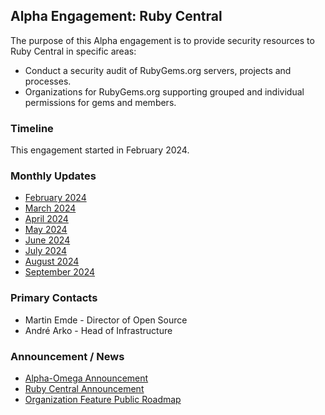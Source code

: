 ## Alpha Engagement: Ruby Central

The purpose of this Alpha engagement is to provide security resources to Ruby Central in specific areas:

* Conduct a security audit of RubyGems.org servers, projects and processes.
* Organizations for RubyGems.org supporting grouped and individual permissions for gems and members.

### Timeline

This engagement started in February 2024.

### Monthly Updates

* [February 2024](update-2024-02.md)
* [March 2024](update-2024-03.md)
* [April 2024](update-2024-04.md)
* [May 2024](update-2024-05.md)
* [June 2024](update-2024-06.md)
* [July 2024](update-2024-07.md)
* [August 2024](update-2024-08.md)
* [September 2024](update-2024-09.md)

### Primary Contacts

* Martin Emde - Director of Open Source
* André Arko - Head of Infrastructure

### Announcement / News

* [Alpha-Omega Announcement](https://alpha-omega.dev/blog/alpha-omega-announces-first-four-grants-of-2024-and-our-2024-okrs/)
* [Ruby Central Announcement](https://rubycentral.org/news/ruby-central-receives-alpha-omega-grant/)
* [Organization Feature Public Roadmap](https://docs.google.com/document/d/1YTNNiqxORDik5_cuIkK-3VsKuBafGLXN3gSUFZr9kV4/edit?usp=sharing)
